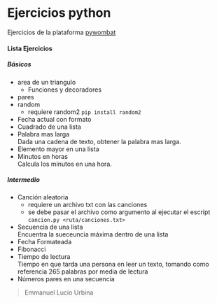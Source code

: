 # Ejercicios python

Ejercicios de la plataforma [pywombat](https://pywombat.com)

#### Lista Ejercicios
##### Básicos
- area de un triangulo
    - Funciones y decoradores
- pares
- random
    - requiere random2  `pip install random2`
- Fecha actual con formato
- Cuadrado de una lista
- Palabra mas larga <br>
    Dada una cadena de texto, obtener la palabra mas larga.
- Elemento mayor en una lista
- Minutos en horas <br>
    Calcula los minutos en una hora.
##### Intermedio
- Canción aleatoria
    - requiere un archivo txt con las canciones
    - se debe pasar el archivo como argumento al ejecutar el escript `cancion.py <ruta/canciones.txt>`
- Secuencia de una lista
    <br>
    Encuentra la sueceuncia máxima dentro de una lista
- Fecha Formateada
- Fibonacci
- Tiempo de lectura
    <br>
    Tiempo en que tarda una persona en leer un texto, tomando como referencia 265 palabras por media de lectura
- Números pares en una secuencia
> Emmanuel Lucio Urbina